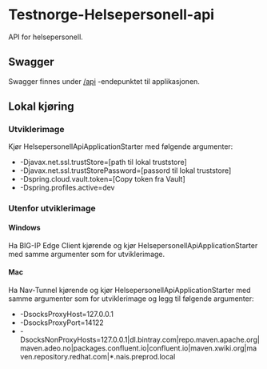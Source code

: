 # Testnorge-Helsepersonell-api
API for helsepersonell.

## Swagger
Swagger finnes under [/api](https://testnav-helsepersonell-service.dev.intern.nav.no/api) -endepunktet til applikasjonen.

## Lokal kjøring

### Utviklerimage
Kjør HelsepersonellApiApplicationStarter med følgende argumenter:
 - -Djavax.net.ssl.trustStore=[path til lokal truststore]
 - -Djavax.net.ssl.trustStorePassword=[passord til lokal truststore]
 - -Dspring.cloud.vault.token=[Copy token fra Vault]
 - -Dspring.profiles.active=dev
 
### Utenfor utviklerimage
 
#### Windows
Ha BIG-IP Edge Client kjørende og kjør HelsepersonellApiApplicationStarter med samme argumenter som for utviklerimage.
 
#### Mac
Ha Nav-Tunnel kjørende og kjør HelsepersonellApiApplicationStarter med samme argumenter som for utviklerimage og legg til følgende argumenter:
 - -DsocksProxyHost=127.0.0.1
 - -DsocksProxyPort=14122
 - -DsocksNonProxyHosts=127.0.0.1|dl.bintray.com|repo.maven.apache.org|maven.adeo.no|packages.confluent.io|confluent.io|maven.xwiki.org|maven.repository.redhat.com|*.nais.preprod.local
 